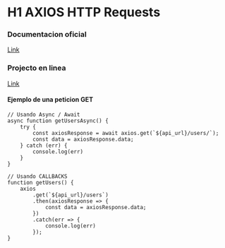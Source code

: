 # H1 AXIOS HTTP Requests

### Documentacion oficial

[Link](https://github.com/axios/axios)

### Projecto en linea

[Link](https://angel2h.com/web/axios/)

#### Ejemplo de una peticion GET

```
// Usando Async / Await
async function getUsersAsync() {
    try {
        const axiosResponse = await axios.get(`${api_url}/users/`);
        const data = axiosResponse.data;
    } catch (err) {
        console.log(err)
    }
}

// Usando CALLBACKS
function getUsers() {
    axios
        .get(`${api_url}/users`)
        .then(axiosResponse => {
            const data = axiosResponse.data;
        })
        .catch(err => {
            console.log(err)
        });
}

```
